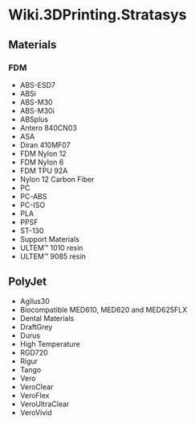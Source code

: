 # Wiki.3DPrinting.Stratasys

## Materials

### FDM
- ABS-ESD7
- ABSi
- ABS-M30
- ABS-M30i
- ABSplus
- Antero 840CN03
- ASA
- Diran 410MF07
- FDM Nylon 12
- FDM Nylon 6
- FDM TPU 92A
- Nylon 12 Carbon Fiber
- PC
- PC-ABS
- PC-ISO
- PLA
- PPSF
- ST-130
- Support Materials
- ULTEM™ 1010 resin
- ULTEM™ 9085 resin

## PolyJet
- Agilus30
- Biocompatible MED610, MED620 and MED625FLX
- Dental Materials
- DraftGrey
- Durus
- High Temperature
- RGD720
- Rigur
- Tango
- Vero
- VeroClear
- VeroFlex
- VeroUltraClear
- VeroVivid
